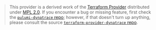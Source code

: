 > This provider is a derived work of the [Terraform Provider](https://github.com/dynatrace-oss/terraform-provider-dynatrace)
> distributed under [MPL 2.0](https://www.mozilla.org/en-US/MPL/2.0/). If you encounter a bug or missing feature,
> first check the [`pulumi-dynatrace` repo](https://github.com/alvaroblazquez4567/pulumi-dynatrace/issues); however, if that doesn't turn up anything,
> please consult the source [`terraform-provider-dynatrace` repo](https://github.com/dynatrace-oss/terraform-provider-dynatrace/issues).
